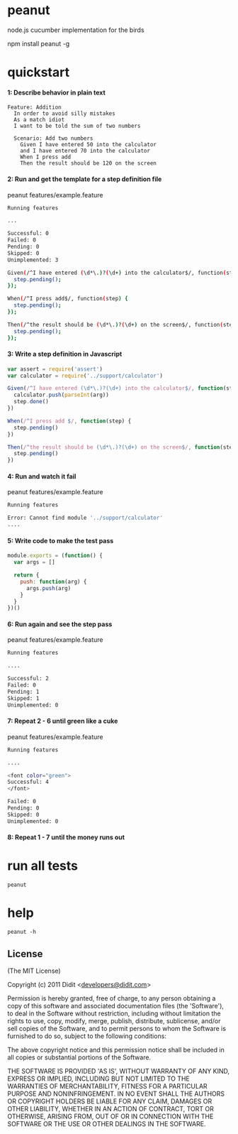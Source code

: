 
# peanut

  node.js cucumber implementation for the birds

  npm install peanut -g

# quickstart

#### 1: Describe behavior in plain text

```cucumber
Feature: Addition
  In order to avoid silly mistakes
  As a match idiot
  I want to be told the sum of two numbers

  Scenario: Add two numbers
    Given I have entered 50 into the calculator
    and I have entered 70 into the calculator
    When I press add
    Then the result should be 120 on the screen
```

#### 2: Run and get the template for a step definition file
peanut features/example.feature

```bash
Running features

...

Successful: 0
Failed: 0
Pending: 0
Skipped: 0
Unimplemented: 3

Given(/^I have entered (\d*\.)?(\d+) into the calculator$/, function(step, arg) {
  step.pending();
});

When(/^I press add$/, function(step) {
  step.pending();
});

Then(/^the result should be (\d*\.)?(\d+) on the screen$/, function(step, arg) {
  step.pending();
});
```

#### 3: Write a step definition in Javascript

```javascript
var assert = require('assert')
var calculator = require('../support/calculator')

Given(/^I have entered (\d*\.)?(\d+) into the calculator$/, function(step, arg) {
  calculator.push(parseInt(arg))
  step.done()
})

When(/^I press add $/, function(step) {
  step.pending()
})

Then(/^the result should be (\d*\.)?(\d+) on the screen$/, function(step, arg) {
  step.pending()
})
```

#### 4: Run and watch it fail
peanut features/example.feature

```bash
Running features

Error: Cannot find module '../support/calculator'
....
```

#### 5: Write code to make the test pass

```javascript
module.exports = (function() {
  var args = []

  return {
    push: function(arg) {
      args.push(arg)
    }
  }
})()
```

#### 6: Run again and see the step pass
peanut features/example.feature

```bash
Running features

....

Successful: 2
Failed: 0
Pending: 1
Skipped: 1
Unimplemented: 0
```

#### 7: Repeat 2 - 6 until green like a cuke
peanut features/example.feature

```bash
Running features

....

<font color="green">
Successful: 4
</font>

Failed: 0
Pending: 0
Skipped: 0
Unimplemented: 0
```

#### 8: Repeat 1 - 7 until the money runs out

# run all tests

    peanut

# help

    peanut -h

## License

(The MIT License)

Copyright (c) 2011 Didit &lt;developers@didit.com&gt;

Permission is hereby granted, free of charge, to any person obtaining
a copy of this software and associated documentation files (the
'Software'), to deal in the Software without restriction, including
without limitation the rights to use, copy, modify, merge, publish,
distribute, sublicense, and/or sell copies of the Software, and to
permit persons to whom the Software is furnished to do so, subject to
the following conditions:

The above copyright notice and this permission notice shall be
included in all copies or substantial portions of the Software.

THE SOFTWARE IS PROVIDED 'AS IS', WITHOUT WARRANTY OF ANY KIND,
EXPRESS OR IMPLIED, INCLUDING BUT NOT LIMITED TO THE WARRANTIES OF
MERCHANTABILITY, FITNESS FOR A PARTICULAR PURPOSE AND NONINFRINGEMENT.
IN NO EVENT SHALL THE AUTHORS OR COPYRIGHT HOLDERS BE LIABLE FOR ANY 
CLAIM, DAMAGES OR OTHER LIABILITY, WHETHER IN AN ACTION OF CONTRACT,
TORT OR OTHERWISE, ARISING FROM, OUT OF OR IN CONNECTION WITH THE 
SOFTWARE OR THE USE OR OTHER DEALINGS IN THE SOFTWARE.
